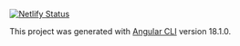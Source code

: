 [![Netlify Status](https://api.netlify.com/api/v1/badges/3dae940e-0c66-4f22-b9ab-3475e246357c/deploy-status)](https://app.netlify.com/sites/mkdevs/deploys)

This project was generated with [Angular CLI](https://github.com/angular/angular-cli) version 18.1.0.
